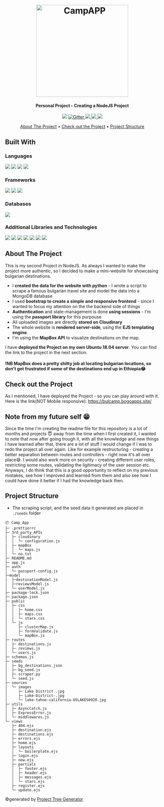<h1 align="center">
  <br>
  <a href="https://bulcamp.bogoapps.site/"><img src="https://res.cloudinary.com/dawb3psft/image/upload/v1647926681/Portfolio/campapp.png" alt="CampAPP" width="300"></a>
</h1>

<h4 align="center">Personal Project - Creating a NodeJS Project </h4>

<p align="center">
  <a href="https://img.shields.io/badge/Made%20with-JavaScript-yellow"><img src="https://img.shields.io/badge/Made%20with-JavaScript-yellow"></a>
  <a href="https://img.shields.io/badge/Made%20with-Python-blue">
    <img src="https://img.shields.io/badge/Made%20with-Python-blue"
         alt="Gitter">
  </a>
  <a href="https://img.shields.io/tokei/lines/github/Bogo56/Camp_App">
      <img src="https://img.shields.io/tokei/lines/github/Bogo56/Camp_App">
  </a>
  <a href="https://img.shields.io/github/languages/count/Bogo56/Camp_App?color=f">
    <img src="https://img.shields.io/github/languages/count/Bogo56/Camp_App?color=f">
  </a>
  <a href="https://badgen.net/github/commits/Bogo56/Camp_App">
    <img src="https://badgen.net/github/commits/Bogo56/Camp_App">
  </a>
</p>

<p align="center">
  <a href="#about-the-project">About The Project</a> •
  <a href="#check-out-the-project">Check out the Project</a> •
  <a href="#project-structure">Project Structure</a> 
</p>

## Built With
###  Languages
<p>
  <img src="https://img.shields.io/badge/JavaScript-F7DF1E?style=for-the-badge&logo=javascript&logoColor=black">
  <img src="https://img.shields.io/badge/Python-3776AB?style=for-the-badge&logo=python&logoColor=white">
  <img src="https://img.shields.io/badge/HTML5-E34F26?style=for-the-badge&logo=html5&logoColor=white">
  <img src="https://img.shields.io/badge/CSS3-1572B6?style=for-the-badge&logo=css3&logoColor=white">
<p>
  
### Frameworks
<p>
<img src="https://img.shields.io/badge/Node.js-43853D?style=for-the-badge&logo=node.js&logoColor=white">
<img src="https://img.shields.io/badge/Express.js-404D59?style=for-the-badge">
  <img src="https://img.shields.io/badge/Bootstrap-563D7C?style=for-the-badge&logo=bootstrap&logoColor=white">
</p>

### Databases
<p>
<img src="https://img.shields.io/badge/MongoDB-4EA94B?style=for-the-badge&logo=mongodb&logoColor=white">
</p>

### Additional Libraries and Technologies
<p>
  <img src="https://img.shields.io/badge/ORM-Mongoose-red?style=for-the-badge">
  <img src="https://img.shields.io/badge/OS-Ubuntu-orange?style=for-the-badge">
  <img src="https://img.shields.io/badge/Templating-EJS-green?style=for-the-badge">
  <img src="https://img.shields.io/badge/API-Cloudinary-blueviolet?style=for-the-badge">
  <img src="https://img.shields.io/badge/API-MapBox-blueviolet?style=for-the-badge">
  <img src="https://img.shields.io/badge/Security-Bcrypt-green?style=for-the-badge">
  <img src="https://img.shields.io/badge/Security-Passport-green?style=for-the-badge">
</p>

## About The Project
This is my second Project in NodeJS. As always I wanted to make the project more authentic, so I decided to make a mini-website for showcasing bulgarian destinations.
* I **created the data for the website with python** - I wrote a script to scrape a famous bulgarian travel site and model the data into a MongoDB database
* I used **bootstrap to create a simple and responsive frontend** - since I wanted to focus my attention on the the backend side of things
* **Authentication** and state-management is done **using sessions** - I'm using the **passport library** for this purpouse
* All uploaded images are directly **stored on Cloudinary**
* The whole website is **rendered server-side**, using the **EJS templating engine**.
* I'm using the **MapBox API** to visualize destinations on the map.

I have **deployed the Project on my own Ubuntu 18.04 server**. You can find the link to the project in the next section.

#### !NB MapBox does a pretty shitty job at locating bulgarian locations, so don't get frustrated if some of the destinations end up in Ethiopia😂

## Check out the Project
As I mentioned, I have deployed the Project - so you can play around with it. Here is the link(NOT Mobile responsive):
https://bulcamp.bogoapps.site/

## Note from my future self 😁
Since the time I'm creating the readme file for this repository is a lot of months and projects 😇 away from the time when I first created it, I wanted to note that now after going trough it, with all the knowledge and new things I have learned after that, there are a lot of stuff I would change if I was to redo the project all over again. Like for example restructuring - creating a better separation between routes and controllers - right now it's all over place😅. I would also work more on security - creating different user roles, restricting some routes, validating the ligitimacy of the user session etc. Anyways, I do think that this is a good opportunity to reflect on my previous mistakes, see how I improved and learned from them and also see how I could have done it better if I had the knowledge back then.

## Project Structure

* The scraping script, and the seed data it generated are placed in `./seeds` folder

```
📦 Camp_App
├─ .prettierrc
├─ 3rd_party_APIs
|  ├─ cloudinary
│  │  └─ configuration.js
|  ├─ mapBox
│  │  └─ maps.js
│  └─ no.txt
├─ README.md
├─ app.js
├─ auth
│  └─ passport-config.js
├─model
|  ├─destinationModel.js
|  ├─reviewsModel.js
│  └─ userModel.js
├─ package-lock.json
├─ package.json
├─ public
│  ├─ css
│  │  ├─ home.css
│  │  ├─ maps.css
│  │  └─ stars.css
│  └─ js
│     ├─ clusterMap.js
│     ├─ formValidate.js
│     └─ mapBox.js
├─ routes
│  ├─ destinations.js
│  ├─ reviews.js
│  └─ users.js
├─ schemas.js
├─ seeds
│  ├─ bg_destinations.json
│  ├─ bg_seed.js
│  ├─ scraper.py
│  └─ seed.js
├─ sources
│  └─ images
│     ├─ Lake District .jpg
│     ├─ Lake-District-.jpg
│     └─ lake-tahoe-california-USLAKES0920.jpg
├─ utils
│  ├─ AsyncCatch.js
│  ├─ ExpressError.js
│  └─ middlewares.js
└─ views
   ├─ 404.ejs
   ├─ destination.ejs
   ├─ destinations.ejs
   ├─ errors.ejs
   ├─ home.ejs
   ├─ layouts
   │  └─ boilerplate.ejs
   ├─ login.ejs
   ├─ new.ejs
   ├─ partials
   │  ├─ footer.ejs
   │  ├─ header.ejs
   │  ├─ messages.ejs
   │  └─ stars.ejs
   ├─ register.ejs
   └─ update.ejs
```
©generated by [Project Tree Generator](https://woochanleee.github.io/project-tree-generator)
